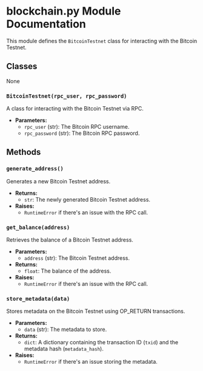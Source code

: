# blockchain.py Module Documentation

This module defines the `BitcoinTestnet` class for interacting with the Bitcoin Testnet.

## Classes
None

### `BitcoinTestnet(rpc_user, rpc_password)`

A class for interacting with the Bitcoin Testnet via RPC.

*   **Parameters:**
    *   `rpc_user` (str): The Bitcoin RPC username.
    *   `rpc_password` (str): The Bitcoin RPC password.

## Methods

### `generate_address()`

Generates a new Bitcoin Testnet address.

*   **Returns:**
    *   `str`: The newly generated Bitcoin Testnet address.
*   **Raises:**
    *   `RuntimeError` if there's an issue with the RPC call.

### `get_balance(address)`

Retrieves the balance of a Bitcoin Testnet address.

*   **Parameters:**
    *   `address` (str): The Bitcoin Testnet address.
*   **Returns:**
    *   `float`: The balance of the address.
*   **Raises:**
    *   `RuntimeError` if there's an issue with the RPC call.

### `store_metadata(data)`

Stores metadata on the Bitcoin Testnet using OP_RETURN transactions.

*   **Parameters:**
    *   `data` (str): The metadata to store.
*   **Returns:**
    *   `dict`: A dictionary containing the transaction ID (`txid`) and the metadata hash (`metadata_hash`).
*   **Raises:**
    *   `RuntimeError` if there's an issue storing the metadata.